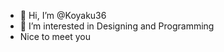 - 👋 Hi, I’m @Koyaku36
- 👀 I’m interested in Designing and Programming
- Nice to meet you

<!---
Koyaku36/Koyaku36 is a ✨ special ✨ repository because its `README.md` (this file) appears on your GitHub profile.
You can click the Preview link to take a look at your changes.
--->
